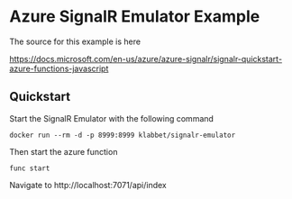 # Azure SignalR Emulator Example

The source for this example is here

https://docs.microsoft.com/en-us/azure/azure-signalr/signalr-quickstart-azure-functions-javascript

## Quickstart

Start the SignalR Emulator with the following command

```
docker run --rm -d -p 8999:8999 klabbet/signalr-emulator
```

Then start the azure function

```
func start
```

Navigate to http://localhost:7071/api/index
